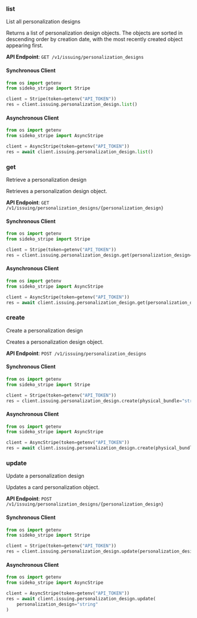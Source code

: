 
### list <a name="list"></a>
List all personalization designs

<p>Returns a list of personalization design objects. The objects are sorted in descending order by creation date, with the most recently created object appearing first.</p>

**API Endpoint**: `GET /v1/issuing/personalization_designs`

#### Synchronous Client

```python
from os import getenv
from sideko_stripe import Stripe

client = Stripe(token=getenv("API_TOKEN"))
res = client.issuing.personalization_design.list()
```

#### Asynchronous Client

```python
from os import getenv
from sideko_stripe import AsyncStripe

client = AsyncStripe(token=getenv("API_TOKEN"))
res = await client.issuing.personalization_design.list()
```

### get <a name="get"></a>
Retrieve a personalization design

<p>Retrieves a personalization design object.</p>

**API Endpoint**: `GET /v1/issuing/personalization_designs/{personalization_design}`

#### Synchronous Client

```python
from os import getenv
from sideko_stripe import Stripe

client = Stripe(token=getenv("API_TOKEN"))
res = client.issuing.personalization_design.get(personalization_design="string")
```

#### Asynchronous Client

```python
from os import getenv
from sideko_stripe import AsyncStripe

client = AsyncStripe(token=getenv("API_TOKEN"))
res = await client.issuing.personalization_design.get(personalization_design="string")
```

### create <a name="create"></a>
Create a personalization design

<p>Creates a personalization design object.</p>

**API Endpoint**: `POST /v1/issuing/personalization_designs`

#### Synchronous Client

```python
from os import getenv
from sideko_stripe import Stripe

client = Stripe(token=getenv("API_TOKEN"))
res = client.issuing.personalization_design.create(physical_bundle="string")
```

#### Asynchronous Client

```python
from os import getenv
from sideko_stripe import AsyncStripe

client = AsyncStripe(token=getenv("API_TOKEN"))
res = await client.issuing.personalization_design.create(physical_bundle="string")
```

### update <a name="update"></a>
Update a personalization design

<p>Updates a card personalization object.</p>

**API Endpoint**: `POST /v1/issuing/personalization_designs/{personalization_design}`

#### Synchronous Client

```python
from os import getenv
from sideko_stripe import Stripe

client = Stripe(token=getenv("API_TOKEN"))
res = client.issuing.personalization_design.update(personalization_design="string")
```

#### Asynchronous Client

```python
from os import getenv
from sideko_stripe import AsyncStripe

client = AsyncStripe(token=getenv("API_TOKEN"))
res = await client.issuing.personalization_design.update(
    personalization_design="string"
)
```
